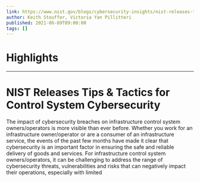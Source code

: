 ```yaml
---
link: https://www.nist.gov/blogs/cybersecurity-insights/nist-releases-tips-tactics-control-system-cybersecurity
author: Keith Stouffer, Victoria Yan Pillitteri
published: 2021-06-09T09:00:00
tags: []
---
```

# Highlights


---
# NIST Releases Tips &amp; Tactics for Control System Cybersecurity
The impact of cybersecurity breaches on infrastructure control system owners/operators is more visible than ever before. Whether you work for an infrastructure owner/operator or are a consumer of an infrastructure service, the events of the past few months have made it clear that cybersecurity is an important factor in ensuring the safe and reliable delivery of goods and services. For infrastructure control system owners/operators, it can be challenging to address the range of cybersecurity threats, vulnerabilities and risks that can negatively impact their operations, especially with limited